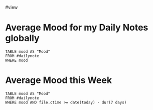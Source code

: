 #view
# Average Mood for my Daily Notes globally
```dataview
TABLE mood AS "Mood"
FROM #dailynote
WHERE mood
```

# Average Mood this Week
```dataview
TABLE mood AS "Mood"
FROM #dailynote 
WHERE mood AND file.ctime >= date(today) - dur(7 days)
```

